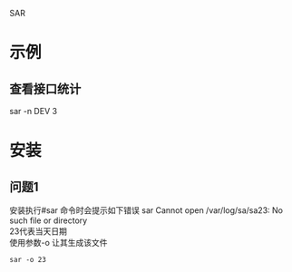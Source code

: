 SAR

# 示例
## 查看接口统计
sar -n DEV 3


# 安装


## 问题1
安装执行#sar 命令时会提示如下错误
sar
Cannot open /var/log/sa/sa23: No such file or directory  
23代表当天日期  
使用参数-o 让其生成该文件  

```
sar -o 23  
```